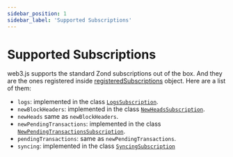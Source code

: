 ```yaml
---
sidebar_position: 1
sidebar_label: 'Supported Subscriptions'
---
```


# Supported Subscriptions

web3.js supports the standard Zond subscriptions out of the box. And they are the ones registered inside [registeredSubscriptions](/api/web3-eth#registeredSubscriptions) object. Here are a list of them:

-   `logs`: implemented in the class [`LogsSubscription`](/api/web3-eth/class/LogsSubscription).
-   `newBlockHeaders`: implemented in the class [`NewHeadsSubscription`](/api/web3-eth/class/NewHeadsSubscription).
-   `newHeads` same as `newBlockHeaders`.
-   `newPendingTransactions`: implemented in the class [`NewPendingTransactionsSubscription`](/api/web3-eth/class/NewPendingTransactionsSubscription).
-   `pendingTransactions`: same as `newPendingTransactions`.
-   `syncing`: implemented in the class [`SyncingSubscription`](/api/web3-eth/class/SyncingSubscription)
